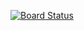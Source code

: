 [![Board Status](https://dvillanueva.visualstudio.com/6bfe4e9d-e3d3-48d8-aeb2-f19867e06ab2/847624fd-6070-45bb-ba35-bb6834a3ddb1/_apis/work/boardbadge/443f202e-d93d-49c4-8aa5-e0a63b5e84ae)](https://dvillanueva.visualstudio.com/6bfe4e9d-e3d3-48d8-aeb2-f19867e06ab2/_boards/board/t/847624fd-6070-45bb-ba35-bb6834a3ddb1/Microsoft.RequirementCategory)